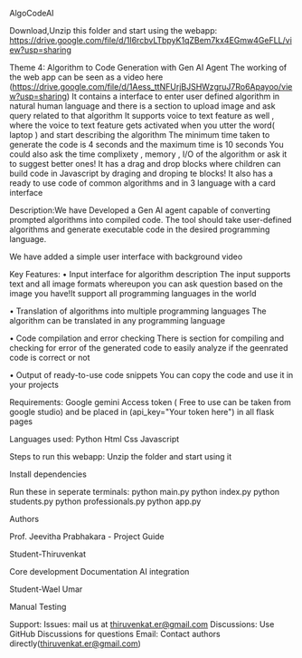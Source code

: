 AlgoCodeAI

Download,Unzip this folder and start using the webapp: https://drive.google.com/file/d/1I6rcbvLTbpyK1qZBem7kx4EGmw4GeFLL/view?usp=sharing 


Theme 4: Algorithm to Code Generation with Gen AI Agent
The working of the web app can be seen as a video here (https://drive.google.com/file/d/1Aess_ttNFUrjBJSHWzgruJ7Ro6Apayoo/view?usp=sharing)
It contains a interface to enter user defined algorithm in natural human language and there is a section to upload image and ask query related to that algorithm
It supports voice to text feature as well , where the voice to text feature gets activated when you utter the word( laptop ) and start describing the algorithm 
The minimum time taken to generate the code is 4 seconds and the maximum time is 10 seconds
You could also ask the time complixety , memory , I/O of the algorithm or ask it to suggest better ones!
It has a drag and drop blocks where children can build code in Javascript by draging and droping te blocks!
It also has a ready to use code of common algorithms and in 3 language with a card interface

Description:We have Developed a Gen AI agent capable of converting prompted algorithms into compiled code. 
The tool should take user-defined algorithms and generate executable code in the desired programming language.

We have added a simple user interface with background video 



Key Features:
• Input interface for algorithm description
The input supports text and all image formats whereupon you can ask question based on the image you have!It support all programming languages in the world

• Translation of algorithms into multiple programming languages
The algorithm can be translated in any programming language

• Code compilation and error checking
There is section for compiling and checking for error of the generated code to easily analyze if the geenrated code is correct or not

• Output of ready-to-use code snippets
You can copy the code and use it in your projects

Requirements:
Google gemini Access token ( Free to use can be taken from google studio) and be placed in (api_key="Your token here") in all flask pages

Languages used:
Python
Html
Css
Javascript

Steps to run this webapp:
Unzip the folder and start using it

Install dependencies

Run these in seperate terminals:
python main.py
python index.py
python students.py
python professionals.py
python app.py


Authors

Prof. Jeevitha Prabhakara  - Project Guide

Student-Thiruvenkat

Core development
Documentation
AI integration


Student-Wael Umar

Manual Testing

Support:
Issues: mail us at thiruvenkat.er@gmail.com
Discussions: Use GitHub Discussions for questions
Email: Contact authors directly(thiruvenkat.er@gmail.com)

